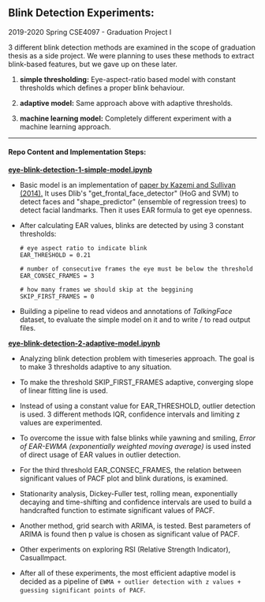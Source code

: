 ## Blink Detection Experiments:

2019-2020 Spring CSE4097 - Graduation Project I

3 different blink detection methods are examined in the scope of graduation thesis as a side project. We were planning to uses these methods to extract blink-based features, but we gave up on these later.

1) **simple thresholding:** Eye-aspect-ratio based model with constant thresholds which defines a proper blink behaviour.

2) **adaptive model:** Same approach above with adaptive thresholds.

3) **machine learning model:** Completely different experiment with a machine learning approach.

---

#### Repo Content and Implementation Steps:

[**eye-blink-detection-1-simple-model.ipynb**](https://github.com/mustafahakkoz/Blink_Detection_Experiments/blob/main/eye-blink-detection-1-simple-model.ipynb)

- Basic model is an implementation of [paper by Kazemi and Sullivan (2014).](https://www.semanticscholar.org/paper/One-millisecond-face-alignment-with-an-ensemble-of-Kazemi-Sullivan/d78b6a5b0dcaa81b1faea5fb0000045a62513567) It uses Dlib's "get_frontal_face_detector" (HoG and SVM) to detect faces and "shape_predictor" (ensemble of regression trees) to detect facial landmarks. Then it uses EAR formula to get eye openness.

- After calculating EAR values, blinks are detected by using 3 constant thresholds:
  
  ```
  # eye aspect ratio to indicate blink
  EAR_THRESHOLD = 0.21
  
  # number of consecutive frames the eye must be below the threshold
  EAR_CONSEC_FRAMES = 3 
  
  # how many frames we should skip at the beggining
  SKIP_FIRST_FRAMES = 0 
  ```

- Building a pipeline to read videos and annotations of *TalkingFace* dataset, to evaluate the simple model on it and to write / to read output files.

[**eye-blink-detection-2-adaptive-model.ipynb**](https://github.com/mustafahakkoz/Blink_Detection_Experiments/blob/main/eye-blink-detection-2-adaptive-model.ipynb)

- Analyzing blink detection problem with timeseries approach. The goal is to make 3 thresholds adaptive to any situation.

- To make the threshold SKIP_FIRST_FRAMES adaptive, converging slope of linear fitting line is used.

- Instead of using a constant value for EAR_THRESHOLD, outlier detection is used. 3 different methods IQR, confidence intervals and limiting z values are experimented.

- To overcome the issue with false blinks while yawning and smiling, *Error of EAR-EWMA (exponentially weighted moving average)* is used insted of direct usage of EAR values in outlier detection.

- For the third threshold EAR_CONSEC_FRAMES, the relation between significant values of PACF plot and blink durations, is examined.

- Stationarity analysis, Dickey-Fuller test, rolling mean, exponentially decaying and time-shifting and confidence intervals are used to build a handcrafted function to estimate significant values of PACF.

- Another method, grid search with ARIMA, is tested. Best parameters of ARIMA is found then p value is chosen as significant value of PACF.

- Other experiments on exploring RSI (Relative Strength Indicator), CasualImpact.

- After all of these experiments, the most efficient adaptive model is decided as a pipeline of ``EWMA + outlier detection with z values + guessing significant points of PACF``. 


